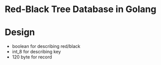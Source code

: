 # Red-Black Tree Database in Golang

# Design
 * boolean for describing red/black
 * int_8 for describing key
 * 120 byte for record